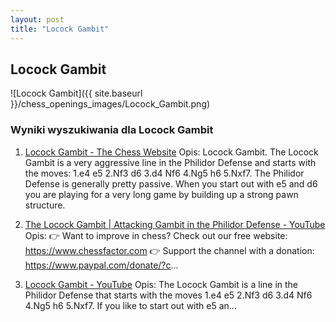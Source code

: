 ```yaml
---
layout: post
title: "Locock Gambit"
---
```


## Locock Gambit
![Locock Gambit]({{ site.baseurl }}/chess_openings_images/Locock_Gambit.png)

### Wyniki wyszukiwania dla Locock Gambit
1. [Locock Gambit - The Chess Website](https://www.thechesswebsite.com/locock-gambit/)
   Opis: Locock Gambit. The Locock Gambit is a very aggressive line in the Philidor Defense and starts with the moves: 1.e4 e5 2.Nf3 d6 3.d4 Nf6 4.Ng5 h6 5.Nxf7. The Philidor Defense is generally pretty passive. When you start out with e5 and d6 you are playing for a very long game by building up a strong pawn structure.

2. [The Locock Gambit | Attacking Gambit in the Philidor Defense - YouTube](https://www.youtube.com/watch?v=irLpE5YZ4Hg)
   Opis: 👉 Want to improve in chess? Check out our free website: https://www.chessfactor.com 👉 Support the channel with a donation: https://www.paypal.com/donate/?c...

3. [Locock Gambit - YouTube](https://www.youtube.com/watch?v=HHuJTdHOnNQ)
   Opis: The Locock Gambit is a line in the Philidor Defense that starts with the moves 1.e4 e5 2.Nf3 d6 3.d4 Nf6 4.Ng5 h6 5.Nxf7. If you like to start out with e5 an...